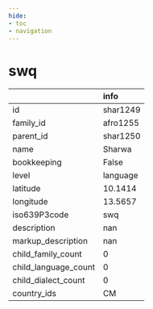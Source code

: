 ```yaml
---
hide:
- toc
- navigation
---
```

# swq
|                      | info     |
|:---------------------|:---------|
| id                   | shar1249 |
| family_id            | afro1255 |
| parent_id            | shar1250 |
| name                 | Sharwa   |
| bookkeeping          | False    |
| level                | language |
| latitude             | 10.1414  |
| longitude            | 13.5657  |
| iso639P3code         | swq      |
| description          | nan      |
| markup_description   | nan      |
| child_family_count   | 0        |
| child_language_count | 0        |
| child_dialect_count  | 0        |
| country_ids          | CM       |